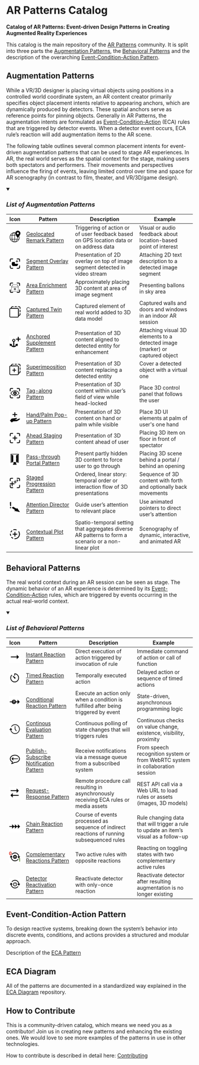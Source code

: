 # AR Patterns Catalog

**Catalog of AR Patterns: Event-driven Design Patterns in Creating Augmented Reality Experiences**

This catalog is the main repository of the [AR Patterns](https://github.com/ARpatterns) community. It is split into three parts the [Augmentation Patterns](#behavioral-patterns), the [Behavioral Patterns](#behavioral-patterns) and the description of the overarching [Event-Condition-Action Pattern](eca/).

## Augmentation Patterns
While a VR/3D designer is placing virtual objects using positions in a controlled world coordinate system, 
an AR content creator primarily specifies object placement intents relative to appearing anchors, 
which are dynamically produced by detectors. These spatial anchors serve as reference points for pinning objects. 
Generally in AR Patterns, the augmentation intents are formulated as [Event-Condition-Action](eca.md) (ECA) rules that are triggered by detector events. 
When a detector event occurs, ECA rule’s reaction will add augmentation items to the AR scene.

The following table outlines several common placement intents for event-driven augmentation patterns 
that can be used to stage AR experiences. In AR, the real world serves as the spatial context for the stage, 
making users both spectators and performers. Their movements and perspectives influence the firing of events, 
leaving limited control over time and space for AR scenography (in contrast to film, theater, and VR/3D/game design).

<details open>
<summary><h3><i>List of Augmentation Patterns</i></h3></summary>

| Icon | Pattern | Description | Example |
|---|---|---|---|
| <img src="assets/icons/GeoLoc.png" width="60"> | [Geolocated Remark Pattern](augmentation-patterns/geolocated-remark.md)	| Triggering of action or of user feedback based on GPS location data or on address data	| Visual or audio feedback about location-based point of interest | 
| <img src="assets/icons/Segment.png" width="60"> | [Segment Overlay Pattern](augmentation-patterns/segment-overlay.md)	| Presentation of 2D overlay on top of image segment detected in video stream	| Attaching 2D text description to a detected image segment | 
| <img src="assets/icons/Area.png" width="60"> | [Area Enrichment Pattern](augmentation-patterns/area-enrichment.md)	| Approximately placing 3D content at area of image segment| Presenting ballons in sky area | 
| <img src="assets/icons/Twin.png" width="60"> | [Captured Twin Pattern](augmentation-patterns/captured-twin.md)	| Captured element of real world added to 3D data model	| Captured walls and doors and windows in an indoor AR session | 
| <img src="assets/icons/Anchor.png" width="60"> | [Anchored Supplement Pattern](augmentation-patterns/anchored-supplement.md)	| Presentation of 3D content aligned to detected entity for enhancement	| Attaching visual 3D elements to a detected image (marker) or captured object | 
| <img src="assets/icons/Superimpose.png" width="60"> | [Superimposition Pattern](augmentation-patterns/superimposition.md)	| Presentation of 3D content replacing a detected entity	| Cover a detected object with a virtual one | 
| <img src="assets/icons/TagAlong.png" width="60"> | [Tag-along Pattern](augmentation-patterns/tag-along.md)	| Presentation of 3D content within user’s field of view while head-locked	| Place 3D control panel that follows the user | 
| <img src="assets/icons/HandPopup.png" width="60"> | [Hand/Palm Pop-up Pattern](augmentation-patterns/hand-palm-popup.md)	| Presentation of 3D content on hand or palm while visible	| Place 3D UI elements at palm of user's one hand | 
| <img src="assets/icons/Stage.png" width="60"> | [Ahead Staging Pattern](augmentation-patterns/ahead-staging.md)	| Presentation of 3D content ahead of user	| Placing 3D item on floor in front of spectator | 
| <img src="assets/icons/Portal.png" width="60"> | [Pass-through Portal Pattern](augmentation-patterns/pass-through-portal.md)	| Present partly hidden 3D content to force user to go through	| Placing 3D scene behind a portal / behind an opening | 
| <img src="assets/icons/Progression.png" width="60"> | [Staged Progression Pattern](augmentation-patterns/staged-progression.md) | Ordered, linear story: temporal order or interaction flow of 3D presentations	| Sequence of 3D content with forth and optionally back movements | 
| <img src="assets/icons/Attention.png" width="60"> | [Attention Director Pattern](augmentation-patterns/attention-director.md) | Guide user’s attention to relevant place | Use animated pointers to direct user’s attention |
| <img src="assets/icons/Plot.png" width="60"> | [Contextual Plot Pattern](augmentation-patterns/contextual-plot.md) | Spatio-temporal setting that aggregates diverse AR patterns to form a scenario or a non-linear plot | Scenography of dynamic, interactive, and animated AR | 
</details>

## Behavioral Patterns
The real world context during an AR session can be seen as stage. The dynamic behavior of an AR experience is determined by its [Event-Condition-Action](eca/) rules, which are triggered by events occurring in the actual real-world context.

<details open>
<summary><h3><i>List of Behavioral Patterns</i></h3></summary>

| Icon | Pattern | Description | Example |
|---|---|---|---|
| <img src="assets/icons/Instant.png" width="60"> | [Instant Reaction Pattern](behavioral-patterns/instant-reaction.md)	| Direct execution of action triggered by invocation of rule	| Immediate command of action or call of function |
| <img src="assets/icons/Timed.png" width="60"> | [Timed Reaction Pattern](behavioral-patterns/timed-reaction.md)	| Temporally executed action	| Delayed action or sequence of timed actions|
| <img src="assets/icons/Conditional.png" width="60"> | [Conditional Reaction Pattern](behavioral-patterns/conditional-reaction.md)	| Execute an action only when a condition is fulfilled after being triggered by event	| State-driven, asynchronous programming logic|
| <img src="assets/icons/Continous.png" width="60"> | [Continous Evaluation Pattern](behavioral-patterns/continous-evaluation.md)	| Continuous polling of state changes that will triggers rules	|Continuous checks on value change, existence, visibility, proximity |
| <img src="assets/icons/Notification.png" width="60"> | [Publish-Subscribe Notification Pattern](behavioral-patterns/publish-subscribe-notification.md)	| Receive notifications via a message queue from a subscribed system	| From speech recognition system or from WebRTC system in collaboration session |
| <img src="assets/icons/Request.png" width="60"> | [Request-Response Pattern](behavioral-patterns/request-response.md)	| Remote procedure call resulting in asynchronously receiving ECA rules or media assets	| REST API call via a Web URL to load rules or assets (images, 3D models)|
| <img src="assets/icons/Chain.png" width="60"> | [Chain Reaction Pattern](behavioral-patterns/chain-reaction.md)	| Course of events processed as sequence of indirect reactions of running subsequenced rules	| Rule changing data that will trigger a rule to update an item’s visual as a follow-up |
| <img src="assets/icons/Flip.png" width="60"> | [Complementary Reactions Pattern](behavioral-patterns/complementary-reactions.md)	| Two active rules with opposite reactions	|Reacting on toggling states with two complementary active rules|
| <img src="assets/icons/Reactivate.png" width="60"> | [Detector Reactivation Pattern](behavioral-patterns/detector-reactivation.md)	| Reactivate detector with only-once reaction	|Reactivate detector after resulting augmentation is no longer existing |
</details>

## Event-Condition-Action Pattern

To design reactive systems, breaking down the system’s behavior into discrete events, conditions, and actions provides a structured and modular approach.

Description of the [ECA Pattern](eca/)

## ECA Diagram
All of the patterns are documented in a standardized way explained in the [ECA Diagram](https://github.com/ARpatterns/diagram) repository.

## How to Contribute
This is a community-driven catalog, which means we need you as a contributor! Join us in creating new patterns and enhancing the existing ones.
We would love to see more examples of the patterns in use in other technologies.

How to contribute is described in detail here: [Contributing](CONTRIBUTING.md)

